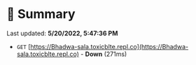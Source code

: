 # 📖 Summary
Last updated: **5/20/2022, 5:47:36 PM**

- `GET` [https://Bhadwa-sala.toxicblte.repl.co](https://Bhadwa-sala.toxicblte.repl.co) - **Down** (271ms)
